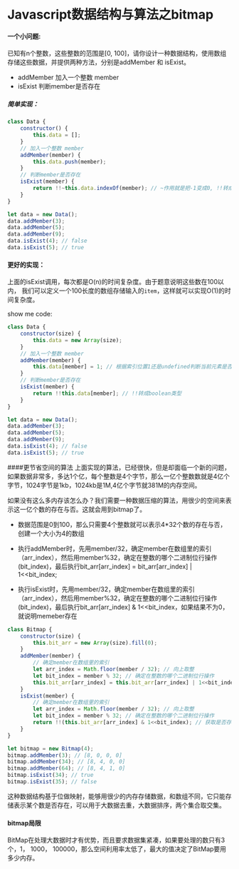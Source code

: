 # Javascript数据结构与算法之bitmap

#### 一个小问题:
已知有n个整数，这些整数的范围是[0, 100]，请你设计一种数据结构，使用数组存储这些数据，并提供两种方法，分别是addMember 和 isExist。

* addMember 加入一个整数 member
* isExist 判断member是否存在

##### 简单实现：
````js
class Data {
    constructor() {
        this.data = [];
    }
    // 加入一个整数 member
    addMember(member) {
        this.data.push(member);
    }
    // 判断member是否存在
    isExist(member) {
        return !!~this.data.indexOf(member); // ~作用就是把-1变成0, !!转成boolean类型
    }
}

let data = new Data();
data.addMember(3);
data.addMember(5);
data.addMember(9);
data.isExist(4); // false
data.isExist(5); // true
````
#### 更好的实现：
上面的isExist调用，每次都是O(n)的时间复杂度。由于题意说明这些数在100以内， 我们可以定义一个100长度的数组存储输入的`item`，这样就可以实现O(1)的时间复杂度。

show me code:
````js
class Data {
    constructor(size) {
        this.data = new Array(size);
    }
    // 加入一个整数 member
    addMember(member) {
        this.data[member] = 1; // 根据索引位置1还是undefined判断当前元素是否存在
    }
    // 判断member是否存在
    isExist(member) {
        return !!this.data[member]; // !!转成boolean类型
    }
}

let data = new Data();
data.addMember(3);
data.addMember(5);
data.addMember(9);
data.isExist(4); // false
data.isExist(5); // true
````

####更节省空间的算法
上面实现的算法，已经很快，但是却面临一个新的问题，如果数据非常多，多达1个亿，每个整数是4个字节，那么一亿个整数数就是4亿个字节，1024字节是1kb，1024kb是1M,4亿个字节就381M的内存空间。

如果没有这么多内存该怎么办？我们需要一种数据压缩的算法，用很少的空间来表示这一亿个数的存在与否。这就会用到bitmap了。

* 数据范围是0到100，那么只需要4个整数就可以表示4*32个数的存在与否，创建一个大小为4的数组
* 执行addMember时，先用member/32，确定member在数组里的索引（arr_index），然后用member%32，确定在整数的哪个二进制位行操作(bit_index)，最后执行bit_arr[arr_index] = bit_arr[arr_index] | 1<<bit_index;

* 执行isExist时，先用member/32，确定member在数组里的索引（arr_index），然后用member%32，确定在整数的哪个二进制位行操作(bit_index)，最后执行bit_arr[arr_index] & 1<<bit_index，如果结果不为0，就说明memeber存在


````js
class Bitmap {
    constructor(size) {
        this.bit_arr = new Array(size).fill(0);
    }
    addMember(member) {
        // 确定member在数组里的索引
        let arr_index = Math.floor(member / 32); // 向上取整
        let bit_index = member % 32; // 确定在整数的哪个二进制位行操作
        this.bit_arr[arr_index] = this.bit_arr[arr_index] | 1<<bit_index; // 赋值
    }
    isExist(member) {
        // 确定member在数组里的索引
        let arr_index = Math.floor(member / 32); // 向上取整
        let bit_index = member % 32; // 确定在整数的哪个二进制位行操作
        return !!(this.bit_arr[arr_index] & 1<<bit_index); // 获取是否存在item
    }
}

let bitmap = new Bitmap(4);
bitmap.addMember(3); // [8, 0, 0, 0]
bitmap.addMember(34); // [8, 4, 0, 0]
bitmap.addMember(64); // [8, 4, 1, 0]
bitmap.isExist(34); // true
bitmap.isExist(35); // false
````

这种数据结构基于位做映射，能够用很少的内存存储数据，和数组不同，它只能存储表示某个数是否存在，可以用于大数据去重，大数据排序，两个集合取交集。

#### bitmap局限
BitMap在处理大数据时才有优势，而且要求数据集紧凑，如果要处理的数只有3个，1， 1000， 100000，那么空间利用率太低了，最大的值决定了BitMap要用多少内存。